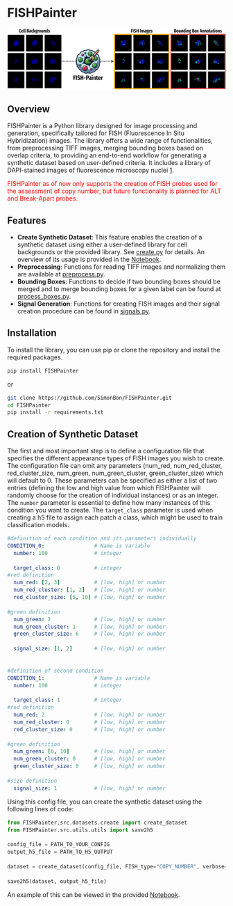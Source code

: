 # FISHPainter

![logo](assets/FISHPainter.png)

## Overview

FISHPainter is a Python library designed for image processing and generation, specifically tailored for FISH (Fluorescence In Situ Hybridization) images. The library offers a wide range of functionalities, from preprocessing TIFF images, merging bounding boxes based on overlap criteria, to providing an end-to-end workflow for generating a synthetic dataset based on user-defined criteria. It includes a library of DAPI-stained images of fluorescence microscopy nuclei [1](https://zenodo.org/records/10798938).

<span style="color:red"> FISHPainter as of now only supports the creation of FISH probes used for the assessment of copy number, but future functionality is planned for ALT and Break-Apart probes.</span>

## Features

- **Create Synthetic Dataset**: This feature enables the creation of a synthetic dataset using either a user-defined library for cell backgrounds or the provided library. See [create.py](https://github.com/SimonBon/FISHPainter/blob/main/FISHPainter/src/datasets/preprocess.py) for details. An overview of its usage is provided in the [Notebook](https://github.com/SimonBon/FISHPainter/blob/main/notebook.ipynb).
- **Preprocessing**: Functions for reading TIFF images and normalizing them are available at [preprocess.py](https://github.com/SimonBon/FISHPainter/blob/main/FISHPainter/src/preprocess.py).
- **Bounding Boxes**: Functions to decide if two bounding boxes should be merged and to merge bounding boxes for a given label can be found at [process_boxes.py](https://github.com/SimonBon/FISH-Painter/blob/main/FISHPainter/src/process_boxes.py).
- **Signal Generation**: Functions for creating FISH images and their signal creation procedure can be found in [signals.py](https://github.com/SimonBon/FISHPainter/blob/main/FISHPainter/src/signals.py).

## Installation

To install the library, you can use pip or clone the repository and install the required packages.

```bash
pip install FISHPainter
```
or

```bash
git clone https://github.com/SimonBon/FISHPainter.git
cd FISHPainter
pip install -r requirements.txt
```

## Creation of Synthetic Dataset

The first and most important step is to define a configuration file that specifies the different appearance types of FISH images you wish to create. The configuration file can omit any parameters (num_red, num_red_cluster, red_cluster_size, num_green, num_green_cluster, green_cluster_size) which will default to 0. These parameters can be specified as either a list of two entries (defining the low and high value from which FISHPainter will randomly choose for the creation of individual instances) or as an integer. The `number` parameter is essential to define how many instances of this condition you want to create. The `target_class` parameter is used when creating a h5 file to assign each patch a class, which might be used to train classification models.

```YAML
#definition of each condition and its parameters individually
CONDITION_0:                # Name is variable
  number: 100               # integer

  target_class: 0           # integer
#red definition
  num_red: [2, 3]           # [low, high] or number
  num_red_cluster: [1, 2]   # [low, high] or number
  red_cluster_size: [5, 10] # [low, high] or number

#green definition
  num_green: 2              # [low, high] or number
  num_green_cluster: 1      # [low, high] or number
  green_cluster_size: 6     # [low, high] or number
  
  signal_size: [1, 2]       # [low, high] or number


#definition of second condition
CONDITION_1:                # Name is variable
  number: 100               # integer

  target_class: 1           # integer
#red definition
  num_red: 2                # [low, high] or number
  num_red_cluster: 0        # [low, high] or number
  red_cluster_size: 0       # [low, high] or number

#green definition
  num_green: [6, 10]        # [low, high] or number
  num_green_cluster: 0      # [low, high] or number
  green_cluster_size: 0     # [low, high] or number
  
#size definition
  signal_size: 1            # [low, high] or number
```

Using this config file, you can create the synthetic dataset using the following lines of code:

```python
from FISHPainter.src.datasets.create import create_dataset
from FISHPainter.src.utils.utils import save2h5

config_file = PATH_TO_YOUR_CONFIG
output_h5_file = PATH_TO_H5_OUTPUT

dataset = create_dataset(config_file, FISH_type="COPY_NUMBER", verbose=True)

save2h5(dataset, output_h5_file)
```

An example of this can be viewed in the provided [Notebook](https://github.com/SimonBon/FISHPainter/blob/main/notebook.ipynb).
